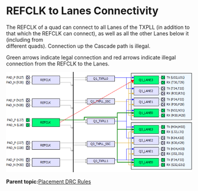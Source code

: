 # REFCLK to Lanes Connectivity

The REFCLK of a quad can connect to all Lanes of the TXPLL \(in addition to<br /> that which the REFCLK can connect\), as well as all the other Lanes below it \(including from<br /> different quads\). Connection up the Cascade path is illegal.

Green arrows indicate legal connection and red arrows indicate illegal connection from the REFCLK to the Lanes.

![](GUID-5B695F09-51C5-4481-BB07-8B5DBB9A5AC1-low.png "REFCLK to Lanes Connection—Legal (Down the Cascade Path) and Illegal (Up the Cascade Path)")

**Parent topic:**[Placement DRC Rules](GUID-C4347DC8-BDDA-465C-9278-A81C8993B2D3.md)

